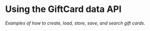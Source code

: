 Using the GiftCard data API
===========================

_Examples of how to create, load, store, save, and search gift cards._
